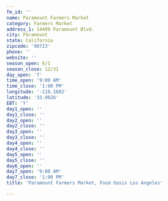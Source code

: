 ```yaml
---
fm_id: ''
name: Paramount Farmers Market
category: Farmers Market
address_1: 14409 Paramount Blvd.
city: Paramount
state: California
zipcode: '90723'
phone: ''
website: ''
season_open: 6/1
season_close: 12/31
day_open: '7'
time_open: '9:00 AM'
time_close: '1:00 PM'
longitude: '-118.1602'
latitude: '33.9026'
EBT: 'Y'
day1_open: ''
day1_close: ''
day2_open: ''
day2_close: ''
day3_open: ''
day3_close: ''
day4_open: ''
day4_close: ''
day5_open: ''
day5_close: ''
day6_open: ''
day7_open: '9:00 AM'
day7_close: '1:00 PM'
title: 'Paramount Farmers Market, Food Oasis Los Angeles'

---
```

